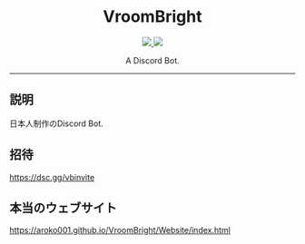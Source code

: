 <div align="center">
<h1>VroomBright</h1>

<a href="https://github.com/Aroko001/VroomBright/blob/main/LICENSE">
  <img src="https://img.shields.io/github/license/Aroko001/VroomBright" />
</a>
<a href="https://github.com/Aroko001/VroomBright/releases/tag/1.0.0">
  <img src="https://img.shields.io/badge/VroomBright-v1.0.0-blue" />
</a>

A Discord Bot.
  
</div>

---

## 説明
日本人制作のDiscord Bot.

## 招待
https://dsc.gg/vbinvite

## 本当のウェブサイト
https://aroko001.github.io/VroomBright/Website/index.html

